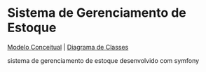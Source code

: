 # Sistema de Gerenciamento de Estoque
[Modelo Conceitual](documentacao/modelo-conceitual.md) | [Diagrama de Classes]()

sistema de gerenciamento de estoque desenvolvido com symfony
